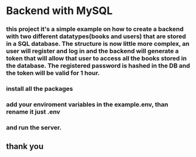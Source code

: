 # Backend with MySQL
### this project it's a simple example on how to create a backend with two different datatypes(books and users) that are stored in a SQL database. The structure is now little more complex, an user will register and log in and the backend will generate a token that will allow that user to access all the books stored in the database. The registered password is hashed in the DB and the token will be valid for 1 hour.

### install all the packages
### add your enviroment variables in the example.env, than rename it just .env 
### and run the server.

## thank you
